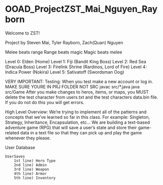 # OOAD_ProjectZST_Mai_Nguyen_Rayborn
Welcome to ZST!

Project by Steven Mai, Tyler Rayborn, Zach(Quan) Nguyen

Melee beats range
Range beats magic
Magic beats melee

Level 0: Elden (Home)
Level 1: Fiji (Bandit King Boss)
Level 2: Red Sea (Dracula Boss)
Level 3: Firelink Shrine (Rardinos, Lord of Fire)
Level 4: Indica Power (Nokira)
Level 5: Sativatoff (Swordsman Oog)

VERY IMPORTANT:
Testing: When you test make a new account or log in.
MAKE SURE YOURE IN PRJ FOLDER NOT SRC
javac src/*.java
java src/Game
After you make changes to heros, items, or maps, you MUST delete the test character from users.txt and the test characters data.bin file. If you do not do this you will get errors.


High Level Overview: We’re trying to implement all of the patterns and concepts that we’ve learned so far in this class. For example: Singleton, Strategy, Inheritance, Encapsulation, etc… 
We are building a text-based adventure game (RPG) that will save a user’s state and store their game-related data in a text file so that they can pick up and play the game whenever they please.

User Database

    UserSaves
        1st line) Hero Type
        2nd line) Admin
        3rd line) Weapon
        4th line) Armor
        5th line) Inventory

